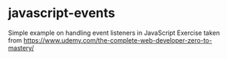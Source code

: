 # javascript-events
Simple example on handling event listeners in JavaScript
Exercise taken from https://www.udemy.com/the-complete-web-developer-zero-to-mastery/ 
